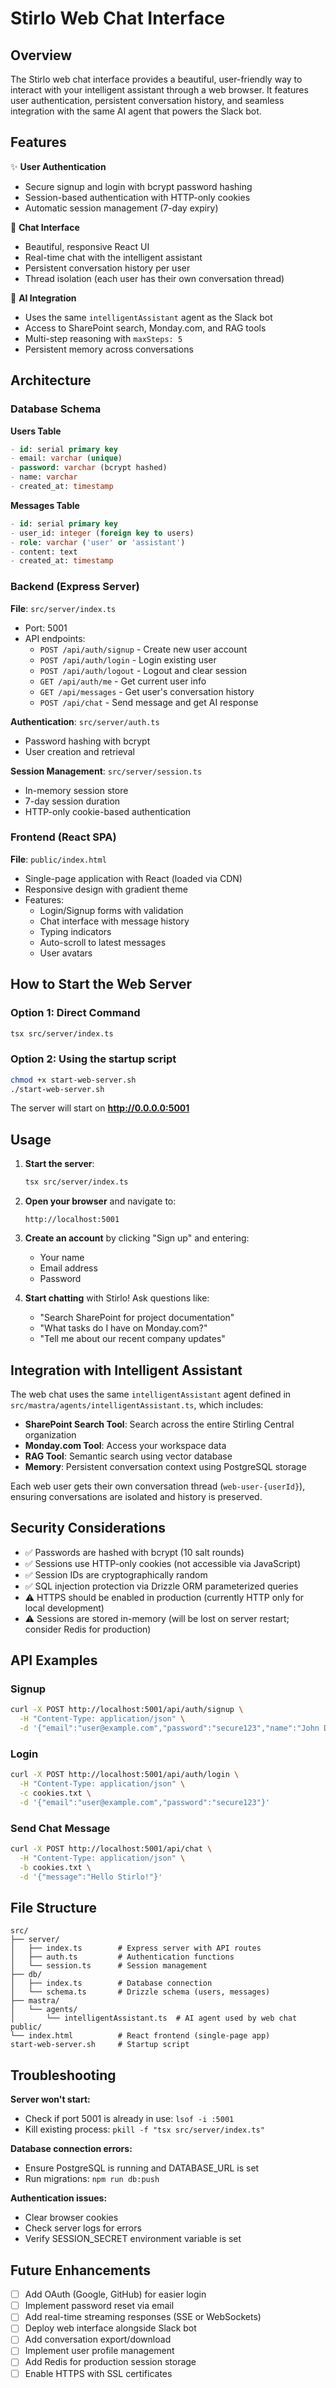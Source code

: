 # Stirlo Web Chat Interface

## Overview

The Stirlo web chat interface provides a beautiful, user-friendly way to interact with your intelligent assistant through a web browser. It features user authentication, persistent conversation history, and seamless integration with the same AI agent that powers the Slack bot.

## Features

✨ **User Authentication**
- Secure signup and login with bcrypt password hashing
- Session-based authentication with HTTP-only cookies
- Automatic session management (7-day expiry)

💬 **Chat Interface**
- Beautiful, responsive React UI
- Real-time chat with the intelligent assistant
- Persistent conversation history per user
- Thread isolation (each user has their own conversation thread)

🧠 **AI Integration**
- Uses the same `intelligentAssistant` agent as the Slack bot
- Access to SharePoint search, Monday.com, and RAG tools
- Multi-step reasoning with `maxSteps: 5`
- Persistent memory across conversations

## Architecture

### Database Schema

**Users Table**
```sql
- id: serial primary key
- email: varchar (unique)
- password: varchar (bcrypt hashed)
- name: varchar
- created_at: timestamp
```

**Messages Table**
```sql
- id: serial primary key
- user_id: integer (foreign key to users)
- role: varchar ('user' or 'assistant')
- content: text
- created_at: timestamp
```

### Backend (Express Server)

**File**: `src/server/index.ts`
- Port: 5001
- API endpoints:
  - `POST /api/auth/signup` - Create new user account
  - `POST /api/auth/login` - Login existing user
  - `POST /api/auth/logout` - Logout and clear session
  - `GET /api/auth/me` - Get current user info
  - `GET /api/messages` - Get user's conversation history
  - `POST /api/chat` - Send message and get AI response

**Authentication**: `src/server/auth.ts`
- Password hashing with bcrypt
- User creation and retrieval

**Session Management**: `src/server/session.ts`
- In-memory session store
- 7-day session duration
- HTTP-only cookie-based authentication

### Frontend (React SPA)

**File**: `public/index.html`
- Single-page application with React (loaded via CDN)
- Responsive design with gradient theme
- Features:
  - Login/Signup forms with validation
  - Chat interface with message history
  - Typing indicators
  - Auto-scroll to latest messages
  - User avatars

## How to Start the Web Server

### Option 1: Direct Command
```bash
tsx src/server/index.ts
```

### Option 2: Using the startup script
```bash
chmod +x start-web-server.sh
./start-web-server.sh
```

The server will start on **http://0.0.0.0:5001**

## Usage

1. **Start the server**:
   ```bash
   tsx src/server/index.ts
   ```

2. **Open your browser** and navigate to:
   ```
   http://localhost:5001
   ```

3. **Create an account** by clicking "Sign up" and entering:
   - Your name
   - Email address
   - Password

4. **Start chatting** with Stirlo! Ask questions like:
   - "Search SharePoint for project documentation"
   - "What tasks do I have on Monday.com?"
   - "Tell me about our recent company updates"

## Integration with Intelligent Assistant

The web chat uses the same `intelligentAssistant` agent defined in `src/mastra/agents/intelligentAssistant.ts`, which includes:

- **SharePoint Search Tool**: Search across the entire Stirling Central organization
- **Monday.com Tool**: Access your workspace data
- **RAG Tool**: Semantic search using vector database
- **Memory**: Persistent conversation context using PostgreSQL storage

Each web user gets their own conversation thread (`web-user-{userId}`), ensuring conversations are isolated and history is preserved.

## Security Considerations

- ✅ Passwords are hashed with bcrypt (10 salt rounds)
- ✅ Sessions use HTTP-only cookies (not accessible via JavaScript)
- ✅ Session IDs are cryptographically random
- ✅ SQL injection protection via Drizzle ORM parameterized queries
- ⚠️  HTTPS should be enabled in production (currently HTTP only for local development)
- ⚠️  Sessions are stored in-memory (will be lost on server restart; consider Redis for production)

## API Examples

### Signup
```bash
curl -X POST http://localhost:5001/api/auth/signup \
  -H "Content-Type: application/json" \
  -d '{"email":"user@example.com","password":"secure123","name":"John Doe"}'
```

### Login
```bash
curl -X POST http://localhost:5001/api/auth/login \
  -H "Content-Type: application/json" \
  -c cookies.txt \
  -d '{"email":"user@example.com","password":"secure123"}'
```

### Send Chat Message
```bash
curl -X POST http://localhost:5001/api/chat \
  -H "Content-Type: application/json" \
  -b cookies.txt \
  -d '{"message":"Hello Stirlo!"}'
```

## File Structure

```
src/
├── server/
│   ├── index.ts        # Express server with API routes
│   ├── auth.ts         # Authentication functions
│   └── session.ts      # Session management
├── db/
│   ├── index.ts        # Database connection
│   └── schema.ts       # Drizzle schema (users, messages)
├── mastra/
│   └── agents/
│       └── intelligentAssistant.ts  # AI agent used by web chat
public/
└── index.html          # React frontend (single-page app)
start-web-server.sh     # Startup script
```

## Troubleshooting

**Server won't start:**
- Check if port 5001 is already in use: `lsof -i :5001`
- Kill existing process: `pkill -f "tsx src/server/index.ts"`

**Database connection errors:**
- Ensure PostgreSQL is running and DATABASE_URL is set
- Run migrations: `npm run db:push`

**Authentication issues:**
- Clear browser cookies
- Check server logs for errors
- Verify SESSION_SECRET environment variable is set

## Future Enhancements

- [ ] Add OAuth (Google, GitHub) for easier login
- [ ] Implement password reset via email
- [ ] Add real-time streaming responses (SSE or WebSockets)
- [ ] Deploy web interface alongside Slack bot
- [ ] Add conversation export/download
- [ ] Implement user profile management
- [ ] Add Redis for production session storage
- [ ] Enable HTTPS with SSL certificates
